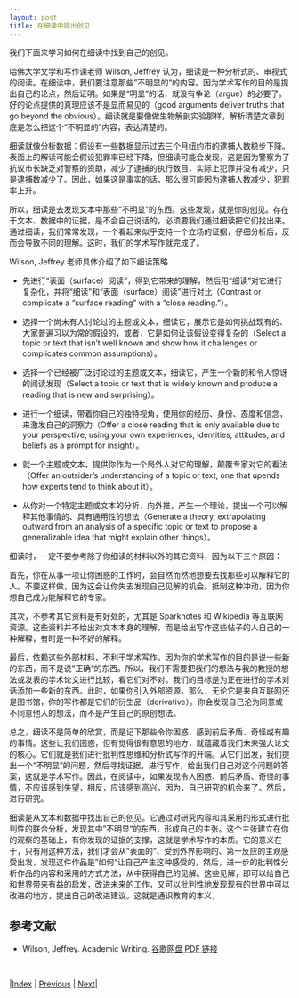 ```yaml
---
layout: post
title: 在细读中提出创见
---
```


我们下面来学习如何在细读中找到自己的创见。

哈佛大学文学和写作课老师 Wilson, Jeffrey 认为，细读是一种分析式的、审视式的阅读。在细读中，我们要注意那些”不明显的“的内容。因为学术写作的目的是提出自己的论点，然后证明。如果是“明显”的话，就没有争论（argue）的必要了。好的论点提供的真理应该不是显而易见的（good arguments deliver truths that go beyond the obvious）。细读就是要像做生物解剖实验那样，解析清楚文章到底是怎么把这个“不明显的”内容，表达清楚的。

细读就像分析数据：假设有一些数据显示过去三个月纽约市的逮捕人数稳步下降。表面上的解读可能会假设犯罪率已经下降，但细读可能会发现，这是因为警察为了抗议市长缺乏对警察的资助，减少了逮捕的执行数目，实际上犯罪并没有减少，只是逮捕数减少了。因此，如果这是事实的话，那么很可能因为逮捕人数减少，犯罪率上升。

所以，细读是去发现文本中那些“不明显”的东西。这些发现，就是你的创见。存在于文本、数据中的证据，是不会自己说话的，必须要我们通过细读把它们找出来。通过细读，我们常常发现，一个看起来似乎支持一个立场的证据，仔细分析后，反而会导致不同的理解。这时，我们的学术写作就完成了。

Wilson, Jeffrey 老师具体介绍了如下细读策略

- 先进行“表面（surface）阅读”，得到它带来的理解，然后用“细读”对它进行复杂化，并将“细读”和“表面（surface）阅读”进行对比（Contrast or complicate a “surface reading” with a “close reading.”）。

- 选择一个尚未有人讨论过的主题或文本，细读它，展示它是如何挑战现有的、大家普遍习以为常的假设的，或者，它是如何让该假设变得复杂的（Select a topic or text that isn’t well known and show how it challenges or complicates common assumptions）。

- 选择一个已经被广泛讨论过的主题或文本，细读它，产生一个新的和令人惊讶的阅读发现（Select a topic or text that is widely known and produce a reading that is new and surprising）。

- 进行一个细读，带着你自己的独特视角，使用你的经历、身份、态度和信念，来激发自己的洞察力（Offer a close reading that is only available due to your perspective, using your own experiences, identities, attitudes, and beliefs as a prompt for insight）。

- 就一个主题或文本，提供你作为一个局外人对它的理解，颠覆专家对它的看法（Offer an outsider’s understanding of a topic or text, one that upends how experts tend to think about it）。

- 从你对一个特定主题或文本的分析，向外推，产生一个理论，提出一个可以解释其他事情的、具有通用性的想法（Generate a theory, extrapolating outward from an analysis of a specific topic or text to propose a generalizable idea that might explain other things）。

细读时，一定不要参考除了你细读的材料以外的其它资料，因为以下三个原因：

首先，你在从事一项让你困惑的工作时，会自然而然地想要去找那些可以解释它的人。不要这样做，因为这会让你失去发现自己见解的机会。抵制这种冲动，因为你想自己成为能解释它的专家。

其次，不参考其它资料是有好处的，尤其是 Sparknotes 和 Wikipedia 等互联网资源。这些资料并不给出对文本本身的理解，而是给出写作这些帖子的人自己的一种解释，有时是一种不好的解释。

最后，依赖这些外部材料，不利于学术写作。因为你的学术写作的目的是说一些新的东西，而不是说”正确“的东西。所以，我们不需要把我们的想法与我的教授的想法或发表的学术论文进行比较，看它们对不对。我们的目标是为正在进行的学术对话添加一些新的东西。此时，如果你引入外部资源，那么，无论它是来自互联网还是图书馆，你的写作都是它们的衍生品（derivative）。你会发现自己沦为同意或不同意他人的想法，而不是产生自己的原创想法。

总之，细读不是简单的欣赏，而是记下那些令你困惑、感到前后矛盾、奇怪或有趣的事情。这些让我们困惑，但有觉得很有意思的地方，就蕴藏着我们未来强大论文的核心。它们就是我们进行批判性思维和分析式写作的开端。从它们出发，我们提出一个“不明显”的问题，然后寻找证据，进行写作，给出我们自己对这个问题的答案，这就是学术写作。因此，在阅读中，如果发现令人困惑、前后矛盾、奇怪的事情，不应该感到失望，相反，应该感到高兴，因为，自己研究的机会来了。然后，进行研究。

细读是从文本和数据中找出自己的创见。它通过对研究内容和其采用的形式进行批判性的联合分析，发现其中”不明显“的东西，形成自己的主张。这个主张建立在你的观察的基础上，有你发现的证据的支撑，这就是学术写作的本质。它的意义在于，只有用这种方法，我们才会从”表面的“、受到外界影响的、第一反应的主观感受出发，发现这件作品是”如何“让自己产生这种感受的，然后，进一步的批判性分析作品的内容和采用的方式方法，从中获得自己的见解。这些见解，即可以给自己和世界带来有益的启发，改进未来的工作，又可以批判性地发现现有的世界中可以改进的地方，提出自己的改进建议。这就是通识教育的本义，

## 参考文献

- Wilson, Jeffrey. Academic Writing. [谷歌网盘 PDF 链接](https://drive.google.com/file/d/1ixbKlMDHVJKCGc3QkcpJ2TMkRgxlzUrZ/view)

<br/>

|[Index](../../) | [Previous](1-4-process) | [Next](1-8-struct-reading)|

